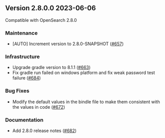 ## Version 2.8.0.0 2023-06-06

Compatible with OpenSearch 2.8.0

### Maintenance
* [AUTO] Increment version to 2.8.0-SNAPSHOT ([#657](https://github.com/opensearch-project/notifications/pull/657))

### Infrastructure
* Upgrade gradle version to 8.1.1 ([#663](https://github.com/opensearch-project/notifications/pull/663))
* Fix gradle run failed on windows platform and fix weak password test failure ([#684](https://github.com/opensearch-project/notifications/pull/684))

### Bug Fixes
* Modify the default values in the bindle file to make them consistent with the values in code ([#672](https://github.com/opensearch-project/notifications/pull/672))

### Documentation
* Add 2.8.0 release notes ([#682](https://github.com/opensearch-project/notifications/pull/682))
